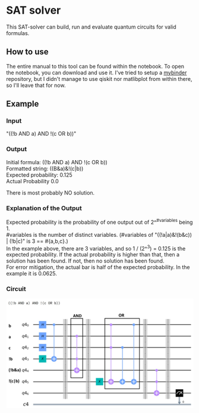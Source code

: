# SAT solver

This SAT-solver can build, run and evaluate quantum circuits for valid formulas.

## How to use
The entire manual to this tool can be found within the notebook. To open the notebook, you can download and use it. I've tried to setup a [mybinder](https://mybinder.org/) repository, but I didn't manage to use qiskit nor matlibplot from within there, so I'll leave that for now.

## Example
### Input
"((!b AND a) AND !(c OR b))"

### Output
Initial formula: ((!b AND a) AND !(c OR b))  
Formatted string: ((B&a)&!(c|b))  
Expected probability: 0.125  
Actual Probability 0.0  
  
There is most probably NO solution.  

### Explanation of the Output
Expected probability is the probability of one output out of 2^<sup>#variables</sup> being 1.  
#variables is the number of distinct variables. (#variables of "((!a|a)&!(b&c)) | (!b|c)" is 3 == #{a,b,c}.)  
In the example above, there are 3 variables, and so 1 / (2^<sup>3</sup>) = 0.125 is the expected probability. If the actual probability is higher than that, then a solution has been found. If not, then no solution has been found.  
For error mitigation, the actual bar is half of the expected probability. In the example it is 0.0625.

### Circuit

![Example Circuit](ExampleCircuit.png)  



